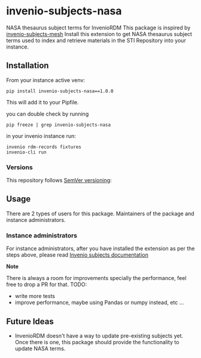 # invenio-subjects-nasa

NASA thesaurus subject terms for InvenioRDM
This package is inspired by [invenio-subjects-mesh](https://github.com/galterlibrary/invenio-subjects-mesh)
Install this extension to get NASA thesaurus subject terms used to index and retrieve materials in the STI Repository into your instance.

## Installation

From your instance active venv:
```console
pip install invenio-subjects-nasa==1.0.0
```

This will add it to your Pipfile.

you can double check by running
```console
pip freeze | grep invenio-subjects-nasa
```
in your invenio instance run:
```console
invenio rdm-records fixtures
invenio-cli run
```

### Versions

This repository follows [SemVer versioning](https://semver.org/):


## Usage

There are 2 types of users for this package. Maintainers of the package and instance administrators.

### Instance administrators

For instance administrators, after you have installed the extension as per the steps above,
please read [Invenio subjects documentation](https://inveniordm.docs.cern.ch/customize/vocabularies/subjects/)

**Note**

There is always a room for improvements specially the performance, feel free to drop a PR for that.
TODO:
- write more tests
- improve performance, maybe using Pandas or numpy instead, etc ...


## Future Ideas

- InvenioRDM doesn't have a way to update pre-existing subjects yet. Once there is one,
  this package should provide the functionality to update NASA terms.